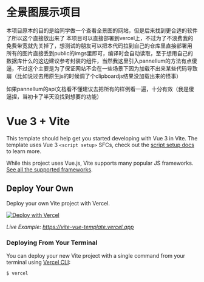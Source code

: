 # 全景图展示项目

本项目原本的目的是给同学做一个查看全景图的网站，但是后来找到更合适的软件了所以这个直接放出来了
本项目可以直接部署到vercel上，不过为了不浪费我的免费带宽就先关掉了，想测试的朋友可以把本代码拉到自己的仓库里直接部署用
所有的图片直接丢到public的imgs里即可，编译时会自动读取，至于想用自己的数据库什么的这边建议参考封装的组件，当然我这里引入pannellum的方法有点傻逼，不过这个主要是为了保证网站不会在一些场景下因为加载不出来某些代码导致崩（比如说过去用原生js的时候调了个clipboardjs结果没加载出来的怪事）

如果pannellum的api文档看不懂建议去把所有的样例看一遍，十分有效（我是傻逼捏，当初卡了半天没找到想要的功能）


# Vue 3 + Vite

This template should help get you started developing with Vue 3 in Vite. The template uses Vue 3 `<script setup>` SFCs, check out the [script setup docs](https://v3.vuejs.org/api/sfc-script-setup.html#sfc-script-setup) to learn more.

While this project uses Vue.js, Vite supports many popular JS frameworks. [See all the supported frameworks](https://vitejs.dev/guide/#scaffolding-your-first-vite-project).

## Deploy Your Own

Deploy your own Vite project with Vercel.

[![Deploy with Vercel](https://vercel.com/button)](https://vercel.com/new/clone?repository-url=https://github.com/vercel/vercel/tree/main/examples/vite&template=vite)

_Live Example: https://vite-vue-template.vercel.app_

### Deploying From Your Terminal

You can deploy your new Vite project with a single command from your terminal using [Vercel CLI](https://vercel.com/download):

```shell
$ vercel
```